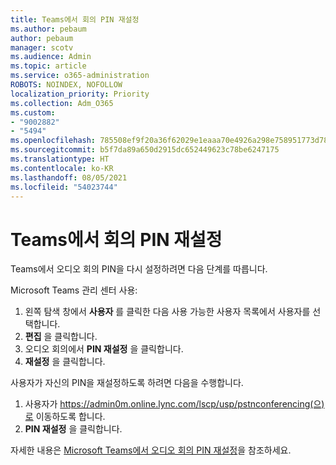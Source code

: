 ```yaml
---
title: Teams에서 회의 PIN 재설정
ms.author: pebaum
author: pebaum
manager: scotv
ms.audience: Admin
ms.topic: article
ms.service: o365-administration
ROBOTS: NOINDEX, NOFOLLOW
localization_priority: Priority
ms.collection: Adm_O365
ms.custom:
- "9002882"
- "5494"
ms.openlocfilehash: 785508ef9f20a36f62029e1eaaa70e4926a298e758951773d78ceef76ba80ae7
ms.sourcegitcommit: b5f7da89a650d2915dc652449623c78be6247175
ms.translationtype: HT
ms.contentlocale: ko-KR
ms.lasthandoff: 08/05/2021
ms.locfileid: "54023744"
---
```

# <a name="reset-conferencing-pin-in-teams"></a>Teams에서 회의 PIN 재설정

Teams에서 오디오 회의 PIN을 다시 설정하려면 다음 단계를 따릅니다.  

Microsoft Teams 관리 센터 사용:

1. 왼쪽 탐색 창에서 **사용자** 를 클릭한 다음 사용 가능한 사용자 목록에서 사용자를 선택합니다.
2. **편집** 을 클릭합니다.
3. 오디오 회의에서 **PIN 재설정** 을 클릭합니다.
4. **재설정** 을 클릭합니다.

사용자가 자신의 PIN을 재설정하도록 하려면 다음을 수행합니다.
1. 사용자가 https://admin0m.online.lync.com/lscp/usp/pstnconferencing(으)로 이동하도록 합니다.
2. **PIN 재설정** 을 클릭합니다.

자세한 내용은 [Microsoft Teams에서 오디오 회의 PIN 재설정](https://docs.microsoft.com/microsoftteams/reset-the-audio-conferencing-pin-in-teams)을 참조하세요.
